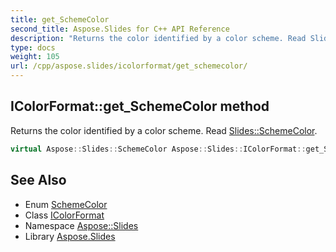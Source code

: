 ```yaml
---
title: get_SchemeColor
second_title: Aspose.Slides for C++ API Reference
description: "Returns the color identified by a color scheme. Read Slides::SchemeColor."
type: docs
weight: 105
url: /cpp/aspose.slides/icolorformat/get_schemecolor/
---
```

## IColorFormat::get_SchemeColor method


Returns the color identified by a color scheme. Read [Slides::SchemeColor](../../schemecolor/).

```cpp
virtual Aspose::Slides::SchemeColor Aspose::Slides::IColorFormat::get_SchemeColor()=0
```

## See Also

* Enum [SchemeColor](../../schemecolor/)
* Class [IColorFormat](../)
* Namespace [Aspose::Slides](../../)
* Library [Aspose.Slides](../../../)
